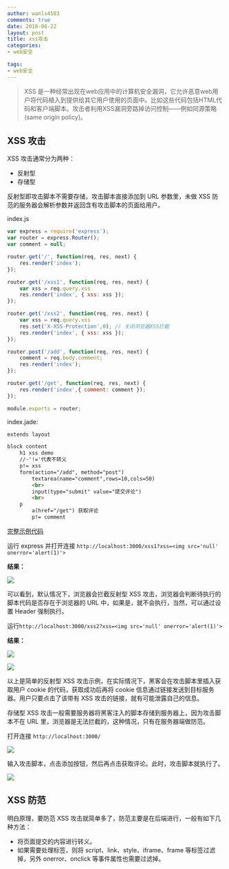```yaml
---
author: wanls4583
comments: true
date: 2018-06-22
layout: post
title: xss攻击
categories:
- web安全

tags:
- web安全
---
```


> XSS 是一种经常出现在web应用中的计算机安全漏洞，它允许恶意web用户将代码植入到提供给其它用户使用的页面中。比如这些代码包括HTML代码和客户端脚本。攻击者利用XSS漏洞旁路掉访问控制——例如同源策略(same origin policy)。

## XSS 攻击

XSS 攻击通常分为两种：
- 反射型
- 存储型

反射型即攻击脚本不需要存储，攻击脚本直接添加到 URL 参数里，未做 XSS 防范的服务器会解析参数并返回含有攻击脚本的页面给用户。

index.js

```javascript
var express = require('express');
var router = express.Router();
var comment = null;

router.get('/', function(req, res, next) {
    res.render('index');
});

router.get('/xss1', function(req, res, next) {
	var xss = req.query.xss
    res.render('index', { xss: xss });
});

router.get('/xss2', function(req, res, next) {
	var xss = req.query.xss
	res.set('X-XSS-Protection',0); // 关闭浏览器XSS拦截
    res.render('index', { xss: xss });
});

router.post('/add', function(req, res, next) {
	comment = req.body.comment;
    res.render('index');
});

router.get('/get', function(req, res, next) {
    res.render('index',{ comment: comment });
});

module.exports = router;
```

index.jade:

```html
extends layout

block content
	h1 xss demo
	//-'!='代表不转义
	p!= xss
	form(action="/add", method="post")
		textarea(name="comment",rows=10,cols=50)
		<br>
		input(type="submit" value="提交评论")
		<br>
	p
		a(href="/get") 获取评论
		p!= comment
```

[完整示例代码](https://github.com/wanls4583/wanls4583.github.io/tree/master/code/web安全/xss/)

运行 express 并打开连接 `http://localhost:3000/xss1?xss=<img src='null' onerror='alert(1)'>`

**结果：**

![](https://wanls4583.github.io/images/posts/web安全/xss攻击-1.png)

可以看到，默认情况下，浏览器会拦截反射型 XSS 攻击，浏览器会判断待执行的脚本代码是否存在于浏览器的 URL 中，如果是，就不会执行，当然，可以通过设置 Header 强制执行。

运行`http://localhost:3000/xss2?xss=<img src='null' onerror='alert(1)'>`

**结果：**

![](https://wanls4583.github.io/images/posts/web安全/xss攻击-2.png)

![](https://wanls4583.github.io/images/posts/web安全/xss攻击-3.png)

以上是简单的反射型 XSS 攻击示例，在实际情况下，黑客会在攻击脚本里插入获取用户 cookie 的代码，获取成功后再将 cookie 信息通过链接发送到目标服务器。用户只要点击了该带有 XSS 攻击的链接，就有可能泄露自己的信息。

存储型 XSS 攻击一般需要服务器将黑客注入的脚本存储到服务器上，因为攻击脚本不在 URL 里，浏览器是无法拦截的，这种情况，只有在服务器端做防范。

打开连接 `http://localhost:3000/`

![](https://wanls4583.github.io/images/posts/web安全/xss攻击-4.png)

输入攻击脚本，点击添加按钮，然后再点击获取评论。此时，攻击脚本就执行了。

![](https://wanls4583.github.io/images/posts/web安全/xss攻击-5.png)

## XSS 防范

明白原理，要防范 XSS 攻击就简单多了，防范主要是在后端进行，一般有如下几种方法：
- 将页面提交的内容进行转义。
- 如果需要处理标签，则将 script、link、style、iframe、frame 等标签过滤掉，另外 onerror、onclick 等事件属性也需要过滤掉。